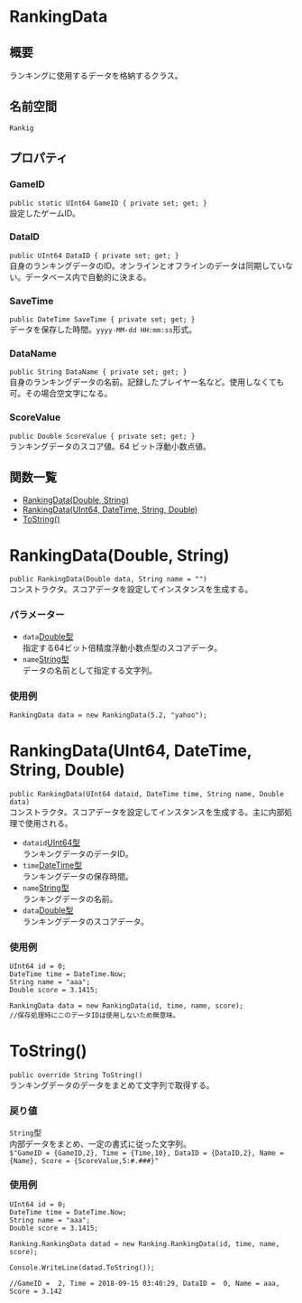 # RankingData

## 概要
ランキングに使用するデータを格納するクラス。

## 名前空間
`Rankig`

## プロパティ
### GameID
`public static UInt64 GameID { private set; get; }`  
設定したゲームID。
### DataID
`public UInt64 DataID { private set; get; }`  
自身のランキングデータのID。オンラインとオフラインのデータは同期していない。データベース内で自動的に決まる。
### SaveTime
`public DateTime SaveTime { private set; get; }`  
データを保存した時間。`yyyy-MM-dd HH:mm:ss`形式。
### DataName
`public String DataName { private set; get; }`  
自身のランキングデータの名前。記録したプレイヤー名など。使用しなくても可。その場合空文字になる。
### ScoreValue
`public Double ScoreValue { private set; get; }`  
ランキングデータのスコア値。64 ビット浮動小数点値。

## 関数一覧
- [RankingData(Double, String)](#rankingdatadouble-string)
- [RankingData(UInt64, DateTime, String, Double)](#rankingdatauint64-datetime-string-double)
- [ToString()](#tostring)

# RankingData(Double, String)
`public RankingData(Double data, String name = "")`  
コンストラクタ。スコアデータを設定してインスタンスを生成する。

### パラメーター
- `data`[Double型](https://docs.microsoft.com/ja-jp/dotnet/csharp/language-reference/keywords/double)  
指定する64ビット倍精度浮動小数点型のスコアデータ。
- `name`[String型](https://docs.microsoft.com/ja-jp/dotnet/api/system.string?redirectedfrom=MSDN&view=netframework-4.7.2)  
データの名前として指定する文字列。

### 使用例
```
RankingData data = new RankingData(5.2, "yahoo");
```

# RankingData(UInt64, DateTime, String, Double)
`public RankingData(UInt64 dataid, DateTime time, String name, Double data)`  
コンストラクタ。スコアデータを設定してインスタンスを生成する。主に内部処理で使用される。
　
- `dataid`[UInt64型](https://docs.microsoft.com/ja-jp/dotnet/api/system.uint64?redirectedfrom=MSDN&view=netframework-4.7.2)  
ランキングデータのデータID。
- `time`[DateTime型](https://docs.microsoft.com/ja-jp/dotnet/api/system.datetime?view=netframework-4.7.2)  
ランキングデータの保存時間。
- `name`[String型](https://docs.microsoft.com/ja-jp/dotnet/api/system.string?redirectedfrom=MSDN&view=netframework-4.7.2)  
ランキングデータの名前。
- `data`[Double型](https://docs.microsoft.com/ja-jp/dotnet/csharp/language-reference/keywords/double)  
ランキングデータのスコアデータ。

### 使用例
```
UInt64 id = 0;
DateTime time = DateTime.Now;
String name = "aaa";
Double score = 3.1415;

RankingData data = new RankingData(id, time, name, score);
//保存処理時にこのデータIDは使用しないため無意味。
```

# ToString()
`public override String ToString()`  
ランキングデータのデータをまとめて文字列で取得する。

### 戻り値
`String`型  
内部データをまとめ、一定の書式に従った文字列。  
`$"GameID = {GameID,2}, Time = {Time,10}, DataID = {DataID,2}, Name = {Name}, Score = {ScoreValue,5:#.###}"`

### 使用例
```
UInt64 id = 0;
DateTime time = DateTime.Now;
String name = "aaa";
Double score = 3.1415;

Ranking.RankingData datad = new Ranking.RankingData(id, time, name, score);

Console.WriteLine(datad.ToString());

//GameID =  2, Time = 2018-09-15 03:40:29, DataID =  0, Name = aaa, Score = 3.142
```